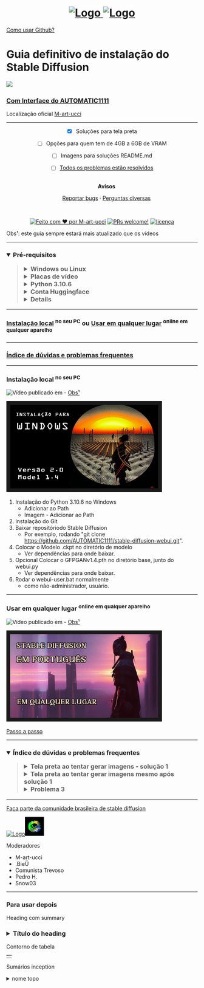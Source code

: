 <h1 align="center">
  <a href="https://github.com/M-art-ucci">
    <img src="https://github.com/M-art-ucci/Stable-Diffusion-pt-BR-Definitivo/blob/main/Assets/logo%20ouro%20veludo.png" alt="Logo" width="125" height="125">
  </a>
  <a href="https://discord.com/invite/9ZFdQH5YP6">
    <img src="https://github.com/M-art-ucci/Stable-Diffusion-pt-BR-Definitivo/blob/main/Assets/logo%20discord%20copy.png" alt="Logo" width="125" height="125">
</h1>
<a href="https://tecnoblog.net/responde/como-usar-o-github-guia-para-iniciantes/">Como usar Github?</a>

# Guia definitivo de instalação do Stable Diffusion
  	
  <a href="[b27da3676739813c35aa2d6aac4bd6d1326a2a7b](https://github.com/M-art-ucci/Stable-Diffusion-pt-BR-Definitivo/commit/b27da3676739813c35aa2d6aac4bd6d1326a2a7b)](https://img.shields.io/badge/%C3%BAltima%20modifica%C3%A7%C3%A3o-12%2F11%2F2022-green"><img src="https://img.shields.io/badge/%C3%BAltima%20modifica%C3%A7%C3%A3o-12%2F11%2F2022-green">

### Com [Interface do AUTOMATIC1111](https://github.com/AUTOMATIC1111/stable-diffusion-webui)
<div align="left"> Localização oficial <a href="https://github.com/M-art-ucci">M-art-ucci</a>
</div>

---

<div align="center">

- [x] Soluções para tela preta
- [ ] Opções para quem tem de 4GB a 6GB de VRAM
- [ ] Imagens para soluções README.md
- [ ] [Todos os problemas estão resolvidos](https://github.com/M-art-ucci/Stable-Diffusion-pt-BR-Definitivo/issues)
  <br />
  <br />
  
  <b>Avisos</b>
  
  <a href="https://github.com/M-art-ucci/Stable-Diffusion-pt-BR-Definitivo/issues">Reportar bugs</a>
  ·
  <a href="https://github.com/M-art-ucci/Stable-Diffusion-pt-BR-Definitivo/pulls">Perguntas diversas</a>
</div>

<div align="center">
<br />

[![Feito com ♥ por M-art-ucci](https://img.shields.io/badge/Feito%20com%20%E2%99%A5%20por-M--art--ucci-red)](https://github.com/M-art-ucci)
[![PRs welcome!](https://img.shields.io/badge/PRs-bem--vindos-orange)](https://github.com/M-art-ucci/Stable-Diffusion-pt-BR-Definitivo/pulls)
[![licença](https://img.shields.io/badge/Licen%C3%A7a-MIT-green)](LICENSE)

</div>

<div align="left"> Obs¹: este guia sempre estará mais atualizado que os vídeos
</div>

---

 <div>
 <h3><details open><summary><b>Pré-requisitos</b></summary>
     <blockquote><details><summary>
     Windows ou Linux
     </summary>
        <blockquote>
        Windows 10/11
        </blockquote>
        <blockquote>
        Linux
        </blockquote></details>
  <details closed><summary>Placas de vídeo</summary><blockquote>
     <details><summary>Nvidia com mais de 6GB de VRAM</summary><blockquote>
     Cada Placa
  </blockquote></details>
     <details closed><summary>Nvidia com 4GB a 6GB de VRAM</summary><blockquote>
     Cada Placa
  </blockquote></details>
  </blockquote></details>
  <details closed><summary>Python 3.10.6</summary><blockquote>
     <a href="https://www.python.org/ftp/python/3.10.6/python-3.10.6-amd64.exe">Instalador (64-bit)</a>
  </blockquote></details>
 
  <details closed><summary>Conta Huggingface</summary><blockquote>
     <a href="https://huggingface.co/">Huggingface.co</a> Não esqueça de confirmar o acesso ao termo no final da página!
     <blockquote>
     <a href="https://huggingface.co/blog/stable_diffusion#license">Licença
  
  <blockquote>
  
  </blockquote></details>
 
  <details closed><summary>Conta Google</summary><blockquote>
    <a href="https://accounts.google.com/signup/">Criar conta Google</a>
    <blockquote>     
  </blockquote></details>
</blockquote></details>
 </div>


---


### [Instalação local](https://github.com/M-art-ucci/Stable-Diffusion-pt-BR-Definitivo#instala%C3%A7%C3%A3o-local-no-seu-pc) </a> <sup>no seu PC</sup> ou [Usar em qualquer lugar</a> <sup> online em qualquer aparelho</sup>](https://github.com/M-art-ucci/Stable-Diffusion-pt-BR-Definitivo#usar-em-qualquer-lugar--online-em-qualquer-aparelho)


---
### [Índice de dúvidas e problemas frequentes](https://github.com/M-art-ucci/Stable-Diffusion-pt-BR-Definitivo#%C3%ADndice-de-d%C3%BAvidas-e-perguntas-frequentes--problema-1-----solu%C3%A7%C3%A3o-1----problema-2-----solu%C3%A7%C3%A3o-2-----)
---
### Instalação local</a> <sup>no seu PC</sup>

![Vídeo publicado em](https://img.shields.io/badge/v%C3%ADdeo%20publicado%20em-26%2F09%2F22-lightgrey) - <a href="https://github.com/M-art-ucci/Stable-Diffusion-pt-BR-Definitivo#instala%C3%A7%C3%A3o-local-no-seu-pc:~:text=Obs%C2%B9%3A%20este%20guia%20sempre%20estar%C3%A1%20mais%20atualizado%20que%20os%20v%C3%ADdeos">Obs¹</a>

<a href="http://www.youtube.com/watch?feature=player_embedded&v=QiwRMlW4qMQ"
target="_blank"><img src="https://github.com/M-art-ucci/Stable-Diffusion-pt-BR-Definitivo/blob/main/Assets/thumb%20video%201.png" 
alt="IMAGE ALT TEXT HERE" width="390" height="220" border="10" /></a>

1. Instalação do Python 3.10.6 no Windows
   - Adicionar ao Path
   - Imagem - Adicionar ao Path
2. Instalação do Git
3. Baixar repositóriodo Stable Diffusion
   - Por exemplo, rodando "git clone https://github.com/AUTOMATIC1111/stable-diffusion-webui.git".
4. Colocar o Modelo .ckpt no diretório de modelo
   - Ver dependências para onde baixar.
5. Opcional Colocar o GFPGANv1.4.pth no diretório base, junto do webui.py
   - Ver dependências para onde baixar.
6. Rodar o webui-user.bat normalmente
   - como não-administrador, usuário.

---
   
   
### Usar em qualquer lugar </a> <sup>online em qualquer aparelho</sup>

![Vídeo publicado em](https://img.shields.io/badge/v%C3%ADdeo%20publicado%20em-26%2F10%2F22-lightgrey) - <a href="https://github.com/M-art-ucci/Stable-Diffusion-pt-BR-Definitivo#instala%C3%A7%C3%A3o-local-no-seu-pc:~:text=Obs%C2%B9%3A%20este%20guia%20sempre%20estar%C3%A1%20mais%20atualizado%20que%20os%20v%C3%ADdeos">Obs¹</a>

<a href="http://www.youtube.com/watch?feature=player_embedded&v=JQVvl6VZSXg"
target="_blank"><img src="https://github.com/M-art-ucci/Stable-Diffusion-pt-BR-Definitivo/blob/main/Assets/sd%20em%20pt%20thumb.png" 
alt="IMAGE ALT TEXT HERE" width="390" height="220" border="10" /></a>



[Passo a passo](https://github.com/M-art-ucci/Fast-Stable-Diffusion-PT-Colab) 


---

<div>
 <h3><details open><summary><b>Índice de dúvidas e problemas frequentes</b></summary>
 <blockquote><details><summary>Tela preta ao tentar gerar imagens - solução 1</summary>
 <blockquote><details><summary>GPU NVIDIA GeForce GTX 1650, 1660 e 1660 Ti</summary>
 <blockquote>Abrir o webui-user.bat com editor de texto e acrescentar o argumento
     
        
     --precision full --no-half
     

  </blockquote></details>
  </blockquote></details>
  
  
  <details><summary>Tela preta ao tentar gerar imagens mesmo após solução 1</summary>
  <blockquote>
  1. Se houver espaços entre os nomes de cada caminho, colocar "-" até onde está o webui-ser.bat
  <blockquote></blockquote>
  2. Abrir o CMD na pasta do webui-seu.bat
  <blockquote></blockquote>
  3. Atualizar para a última versão digitando "git pull"
  <blockquote></blockquote>
  4. Abrir o arquivo webui-user.bat com um editor de texto
  <blockquote></blockquote>
  5. Na frente de "set COMMANDLINE_ARGS=" acrescentar o argumento "--precision full --no-half --medvram --opt-split-attention"  
  <blockquote></blockquote>
  6. Abaixo da linha "set COMMANDLINE_ARGS=" acrescentar o argumento "set OPTIMIZED_TURBO=true"  
  <blockquote></blockquote>
  
  </blockquote></details>
    
  <details><summary>Problema 3</summary><blockquote>
     Solução 3
  
  <blockquote>
  
  </blockquote></details>
      
</blockquote></details>
 </div>
   

---

<a href="https://discord.com/invite/9ZFdQH5YP6">Faça parte da comunidade brasileira de stable diffusion</a>

<a href="https://discord.com/"><img src="https://img.shields.io/badge/Discord-5865F2?style=for-the-badge&logo=discord&logoColor=white" alt="Logo" width="180" height="50"><a href="https://discord.com/invite/9ZFdQH5YP6"><img src="https://github.com/M-art-ucci/Stable-Diffusion-pt-BR-Definitivo/blob/main/Assets/logo%20SD%20BR%20nov%2022.png" alt="Logo" width="50" height="50">


</a>
   
 Moderadores
  - M-art-ucci
  - .BieÜ
  - Comunista Trevoso
  - Pedro H.
  - Snow03

---

<h3>Para usar depois</h3>

  Heading com summary
<div>
 <h3><details closed><summary><b>Título do heading</b></summary><blockquote>
  <details><summary>Summary 1</summary><blockquote>
     Lista 1
  </blockquote></details>
  <details><summary>Summary 2</summary><blockquote>
     Lista 2 
  <blockquote>  
  </blockquote></details>
      
</blockquote></details>
 </div>
   
Contorno de tabela

<table>
<tr>
<td>

</td>
</tr>
</table>

Sumários inception

<details closed><summary>nome topo</summary><blockquote>
     <details><summary>nome interno inicial 1</summary><blockquote>
     Nome interno final 1
  </blockquote></details>
     <details closed><summary>nome interno inicial 2</summary><blockquote>
     Nome interno final 2
  </blockquote></details>
  </blockquote></details>

